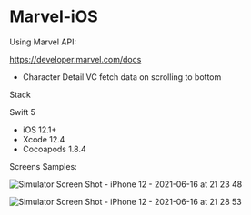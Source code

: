 # Marvel-iOS


Using Marvel API:

https://developer.marvel.com/docs

* Character Detail VC fetch data on scrolling to bottom

Stack

 Swift 5
* iOS 12.1+
* Xcode 12.4
* Cocoapods 1.8.4

Screens Samples:

![Simulator Screen Shot - iPhone 12 - 2021-06-16 at 21 23 48](https://user-images.githubusercontent.com/16417174/122281342-71b09880-ceea-11eb-83bd-ed53b985064f.png)

![Simulator Screen Shot - iPhone 12 - 2021-06-16 at 21 28 53](https://user-images.githubusercontent.com/16417174/122281351-7412f280-ceea-11eb-9b88-79aca81811af.png)



